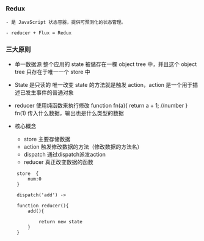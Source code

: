 ### Redux 
    - 是 JavaScript 状态容器，提供可预测化的状态管理。

    - reducer + Flux = Redux 

### 三大原则
- 单一数据源
    整个应用的 state 被储存在一棵 object tree 中，并且这个 object tree 只存在于唯一一个 store 中

- State 是只读的
    唯一改变 state 的方法就是触发 action，action 是一个用于描述已发生事件的普通对象

- reducer 使用纯函数来执行修改
    function fn(a){
        return a + 1;  //number
    }
    fn(1)
    传入什么数据，输出也是什么类型的数据


- 核心概念 
    - store  主要存储数据
    - action 触发修改数据的方法（修改数据的方法名）
    - dispatch 通过dispatch派发action
    - reducer 真正改变数据的函数


```
    store  {
        num:0
    }

    dispatch('add') -> 

    function reducer(){
        add(){

            return new state
        }
    }
```


    